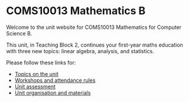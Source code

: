 # COMS10013 Mathematics B

Welcome to the unit website for COMS10013 Mathematics for Computer Science B.

This unit, in Teaching Block 2, continues your first-year maths education with three new topics: linear algebra, analysis, and statistics.

Please follow these links for:

  * [Topics on the unit](topics.html)
  * [Workshops and attendance rules](workshops.html)
  * [Unit assessment](organisation.html)
  * [Unit organisation and materials](materials.html)
